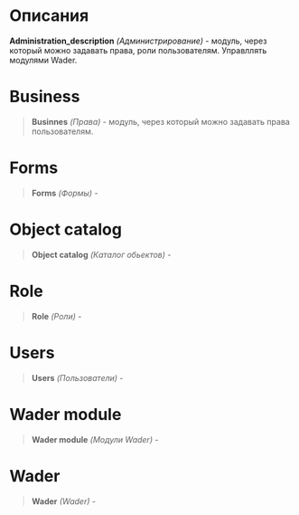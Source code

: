 # Описания

**Administration_description** *(Администрирование)* - модуль, через который можно задавать права, роли пользователям. Управллять 
модулями Wader.

# Business
>**Businnes** *(Права)* - модуль, через который можно задавать права пользователям.

# Forms

>**Forms** *(Формы)* - 

# Object catalog

>**Object catalog** *(Каталог обьектов)* -

# Role

>**Role** *(Роли)* -

# Users

>**Users** *(Пользователи)* -

# Wader module

>**Wader module** *(Модули Wader)* -

# Wader
>**Wader** *(Wader)* -



